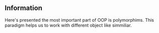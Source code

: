 ## Information

Here's presented the most important part of OOP is polymorphims. This paradigm helps us to work with different object like simmiliar.
